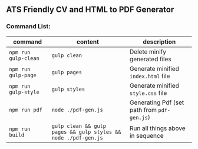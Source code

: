 ## ATS Friendly CV and HTML to PDF Generator

### Command List:

| command | content | description |
| ------- | ------- | ----------- |
| `npm run gulp-clean` | `gulp clean` | Delete minify generated files |
| `npm run gulp-page` | `gulp pages` | Generate minified `index.html` file |
| `npm run gulp-style` | `gulp styles` | Generate minified `style.css` file |
| `npm run pdf` | `node ./pdf-gen.js` | Generating Pdf (set path from `pdf-gen.js`) |
| `npm run build` | `gulp clean && gulp pages && gulp styles && node ./pdf-gen.js` | Run all things above in sequence

